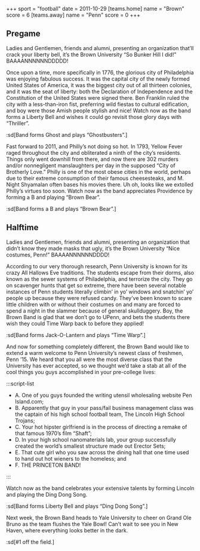 +++
sport = "football"
date = 2011-10-29
[teams.home]
name = "Brown"
score = 6
[teams.away]
name = "Penn"
score = 0
+++

## Pregame

Ladies and Gentlemen, friends and alumni, presenting an organization that’ll crack your liberty bell, it’s the Brown University “So Bunker Hill I did!” BAAAANNNNNNDDDDD!

Once upon a time, more specifically in 1776, the glorious city of Philadelphia was enjoying fabulous success. It was the capital city of the newly formed United States of America, it was the biggest city out of all thirteen colonies, and it was the seat of liberty: both the Declaration of Independence and the Constitution of the United States were signed there. Ben Franklin ruled the city with a less-than-iron fist, preferring wild fiestas to cultural edification, and boy were those Amish people stylish and nice! Watch now as the band forms a Liberty Bell and wishes it could go revisit those glory days with “Thriller”.

:sd[Band forms Ghost and plays “Ghostbusters”.]

Fast forward to 2011, and Philly’s not doing so hot. In 1793, Yellow Fever raged throughout the city and obliterated a ninth of the city’s residents. Things only went downhill from there, and now there are 302 murders and/or nonnegligent manslaughters per day in the supposed “City of Brotherly Love.” Philly is one of the most obese cities in the world, perhaps due to their extreme consumption of their famous cheesesteaks, and M. Night Shyamalan often bases his movies there. Uh oh, looks like we extolled Philly’s virtues too soon. Watch now as the band appreciates Providence by forming a B and playing “Brown Bear”.

:sd[Band forms a B and plays “Brown Bear”.]

## Halftime

Ladies and Gentlemen, friends and alumni, presenting an organization that didn’t know they made masks that ugly, it’s the Brown University “Nice costumes, Penn!” BAAAANNNNNNDDDD!

According to our very thorough research, Penn University is known for its crazy All Hallows Eve traditions. The students escape from their dorms, also known as the sewer systems of Philadelphia, and terrorize the city. They go on scavenger hunts that get so extreme, there have been several notable instances of Penn students literally climbin’ in yo’ windows and snatchin’ yo’ people up because they were refused candy. They’ve been known to scare little children with or without their costumes on and many are forced to spend a night in the slammer because of general skullduggery. Boy, the Brown Band is glad that we don’t go to UPenn, and bets the students there wish they could Time Warp back to before they applied!

:sd[Band forms Jack-O-Lantern and plays “Time Warp”.]

And now for something completely different, the Brown Band would like to extend a warm welcome to Penn University’s newest class of freshmen, Penn ’15. We heard that you all were the most diverse class that the University has ever accepted, so we thought we’d take a stab at all of the cool things you guys accomplished in your pre-college lives:

:::script-list

- A. One of you guys founded the writing utensil wholesaling website Pen Island.com;
- B. Apparently that guy in your pass/fail business management class was the captain of his high school football team, The Lincoln High School Trojans;
- C. Your hot hipster girlfriend is in the process of directing a remake of that famous 1970’s film “Shaft”;
- D. In your high school nanomaterials lab, your group successfully created the world’s smallest structure made out Erector Sets;
- E. That cute girl who you saw across the dining hall that one time used to hand out hot wieners to the homeless; and
- F. THE PRINCETON BAND!

:::

Watch now as the band celebrates your extensive talents by forming Lincoln and playing the Ding Dong Song.

:sd[Band forms Liberty Bell and plays “Ding Dong Song”.]

Next week, the Brown Band heads to Yale University to cheer on Grand Ole Bruno as the team flushes the Yale Bowl! Can’t wait to see you in New Haven, where everything looks better in the dark.

:sd[#1 off the field.]
